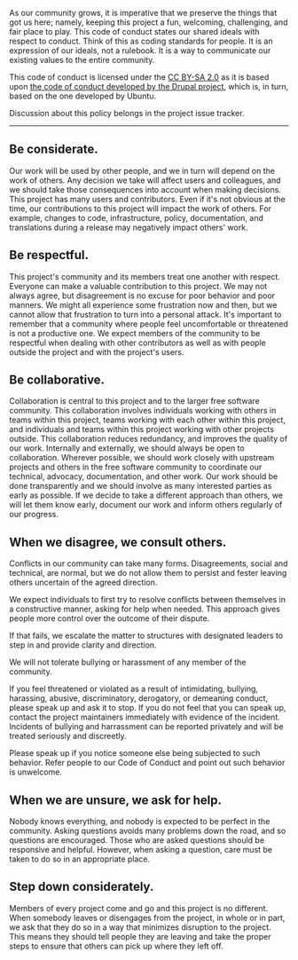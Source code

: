 As our community grows, it is imperative that we preserve the things that got us
here; namely, keeping this project a fun, welcoming, challenging, and fair place
to play. This code of conduct states our shared ideals with respect to conduct.
Think of this as coding standards for people. It is an expression of our ideals,
not a rulebook. It is a way to communicate our existing values to the entire
community.

This code of conduct is licensed under the
[CC BY-SA 2.0](https://creativecommons.org/licenses/by-sa/2.0/) as it is based
upon
[the code of conduct developed by the Drupal project](https://www.drupal.org/dcoc),
which is, in turn, based on the one developed by Ubuntu.

Discussion about this policy belongs in the project issue tracker.

***

## Be considerate.

Our work will be used by other people, and we in turn will depend on the work of
others. Any decision we take will affect users and colleagues, and we should
take those consequences into account when making decisions. This project has
many users and contributors. Even if it's not obvious at the time, our
contributions to this project will impact the work of others. For example,
changes to code, infrastructure, policy, documentation, and translations during
a release may negatively impact others' work.

## Be respectful.

This project's community and its members treat one another with respect.
Everyone can make a valuable contribution to this project. We may not always
agree, but disagreement is no excuse for poor behavior and poor manners. We
might all experience some frustration now and then, but we cannot allow that
frustration to turn into a personal attack. It's important to remember that a
community where people feel uncomfortable or threatened is not a productive one.
We expect members of the community to be respectful when dealing with other
contributors as well as with people outside the project and with the project's
users.

## Be collaborative.

Collaboration is central to this project and to the larger free software
community. This collaboration involves individuals working with others in teams
within this project, teams working with each other within this project, and
individuals and teams within this project working with other projects outside.
This collaboration reduces redundancy, and improves the quality of our work.
Internally and externally, we should always be open to collaboration. Wherever
possible, we should work closely with upstream projects and others in the free
software community to coordinate our technical, advocacy, documentation, and
other work. Our work should be done transparently and we should involve as many
interested parties as early as possible. If we decide to take a different
approach than others, we will let them know early, document our work and inform
others regularly of our progress.

## When we disagree, we consult others.

Conflicts in our community can take many forms. Disagreements, social and
technical, are normal, but we do not allow them to persist and fester leaving
others uncertain of the agreed direction.

We expect individuals to first try to resolve conflicts between themselves in a
constructive manner, asking for help when needed. This approach gives people
more control over the outcome of their dispute.

If that fails, we escalate the matter to structures with designated leaders to
step in and provide clarity and direction.

We will not tolerate bullying or harassment of any member of the community.

If you feel threatened or violated as a result of intimidating, bullying,
harassing, abusive, discriminatory, derogatory, or demeaning conduct, please
speak up and ask it to stop. If you do not feel that you can speak up, contact
the project maintainers immediately with evidence of the incident. Incidents of
bullying and harrassment can be reported privately and will be treated seriously
and discreetly.

Please speak up if you notice someone else being subjected to such behavior.
Refer people to our Code of Conduct and point out such behavior is unwelcome.

## When we are unsure, we ask for help.

Nobody knows everything, and nobody is expected to be perfect in the community.
Asking questions avoids many problems down the road, and so questions are
encouraged. Those who are asked questions should be responsive and helpful.
However, when asking a question, care must be taken to do so in an appropriate
place.

## Step down considerately.

Members of every project come and go and this project is no different. When
somebody leaves or disengages from the project, in whole or in part, we ask that
they do so in a way that minimizes disruption to the project. This means they
should tell people they are leaving and take the proper steps to ensure that
others can pick up where they left off.
